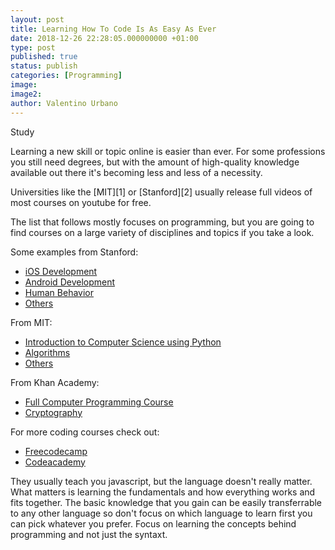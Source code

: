 ```yaml
---
layout: post
title: Learning How To Code Is As Easy As Ever
date: 2018-12-26 22:28:05.000000000 +01:00
type: post
published: true
status: publish
categories: [Programming]
image:
image2:
author: Valentino Urbano
---
```


Study

Learning a new skill or topic online is easier than ever. For some professions you still need degrees, but with the amount of high-quality knowledge available out there it's becoming less and less of a necessity.

Universities like the [MIT][1] or [Stanford][2] usually release full videos of most courses on youtube for free.

The list that follows mostly focuses on programming, but you are going to find courses on a large variety of disciplines and topics if you take a look.

Some examples from Stanford:

- [iOS Development][3]
- [Android Development][5]
- [Human Behavior][4]
- [Others][6]

From MIT:

- [Introduction to Computer Science using Python][8]
- [Algorithms][9]
- [Others][7]

From Khan Academy:

- [Full Computer Programming Course][11]
- [Cryptography][10]

For more coding courses check out:

- [Freecodecamp][12]
- [Codeacademy][13]

They usually teach you javascript, but the language doesn't really matter. What matters is learning the fundamentals and how everything works and fits together. The basic knowledge that you gain can be easily transferrable to any other language so don't focus on which language to learn first you can pick whatever you prefer. Focus on learning the concepts behind programming and not just the syntaxt.

[3]: https://itunes.apple.com/vn/course/developing-ios-11-apps-with-swift/id1309275316
[4]: https://www.youtube.com/playlist?list=PLMwddpZ_3nkAWijQlBnkwnr9wfcuderVe
[5]: https://www.youtube.com/playlist?list=PLYKXDWkoIMUH088iBEr_B2WPfbPwtaG-V
[6]: https://www.youtube.com/user/StanfordUniversity/playlists
[7]: https://ocw.mit.edu/courses/audio-video-courses/
[8]: https://ocw.mit.edu/courses/electrical-engineering-and-computer-science/6-0001-introduction-to-computer-science-and-programming-in-python-fall-2016
[9]: https://ocw.mit.edu/courses/electrical-engineering-and-computer-science/6-006-introduction-to-algorithms-fall-2011
[10]: https://www.khanacademy.org/computing/computer-science/cryptography
[11]: https://www.khanacademy.org/computing/computer-programming
[12]: https://www.freecodecamp.org/
[13]: https://www.codecademy.com/learn
